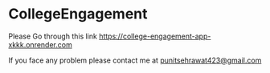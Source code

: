 # CollegeEngagement
Please Go through this link https://college-engagement-app-xkkk.onrender.com

If you face any problem please contact me at punitsehrawat423@gmail.com
